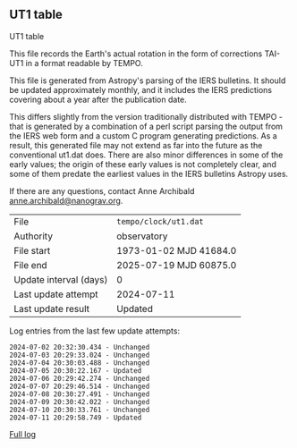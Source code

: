 
## UT1 table

UT1 table

This file records the Earth's actual rotation in the form of
corrections TAI-UT1 in a format readable by TEMPO.

This file is generated from Astropy's parsing of the IERS
bulletins. It should be updated approximately monthly, and it
includes the IERS predictions covering about a year after the
publication date.

This differs slightly from the version traditionally distributed
with TEMPO - that is generated by a combination of a perl script
parsing the output from the IERS web form and a custom C program
generating predictions. As a result, this generated file may not
extend as far into the future as the conventional ut1.dat does.
There are also minor differences in some of the early values; the
origin of these early values is not completely clear, and some of
them predate the earliest values in the IERS bulletins Astropy uses.

If there are any questions, contact Anne Archibald
<anne.archibald@nanograv.org>.

|     |     |
|:--- |:--- |
| File | `tempo/clock/ut1.dat` |
| Authority | observatory |
| File start | 1973-01-02 MJD 41684.0 |
| File end | 2025-07-19 MJD 60875.0 |
| Update interval (days) | 0 |
| Last update attempt | 2024-07-11 |
| Last update result | Updated |

Log entries from the last few update attempts:
```
2024-07-02 20:32:30.434 - Unchanged
2024-07-03 20:29:33.024 - Unchanged
2024-07-04 20:30:03.488 - Unchanged
2024-07-05 20:30:22.167 - Updated
2024-07-06 20:29:42.274 - Unchanged
2024-07-07 20:29:46.514 - Unchanged
2024-07-08 20:30:27.491 - Unchanged
2024-07-09 20:30:42.022 - Unchanged
2024-07-10 20:30:33.761 - Unchanged
2024-07-11 20:29:58.749 - Updated
```
[Full log](https://raw.githubusercontent.com/ipta/pulsar-clock-corrections/main/log/tempo/clock/ut1.dat.log)
